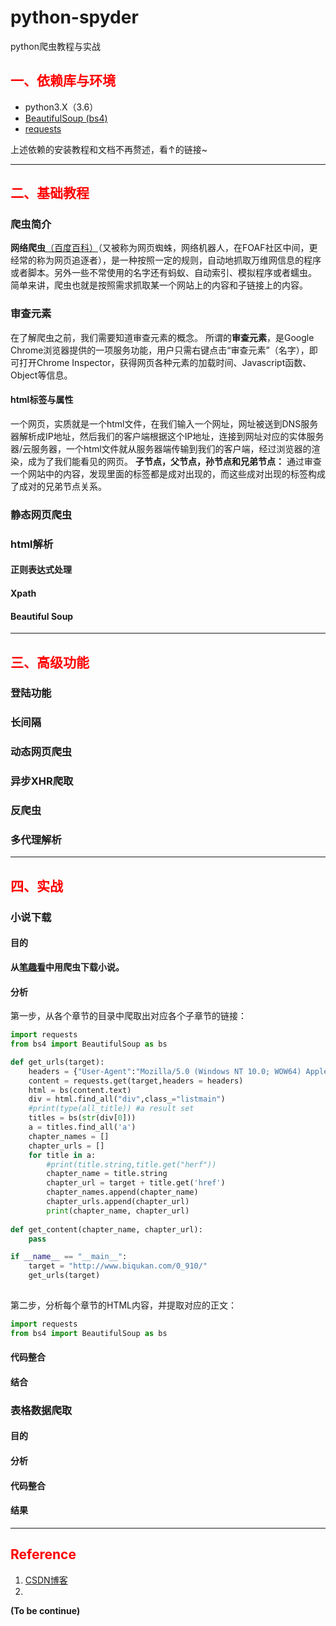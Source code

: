 # python-spyder
python爬虫教程与实战
## <font color="red">一、依赖库与环境</font>
 
 - python3.X（3.6）
 - [BeautifulSoup (bs4)][1]
 - [requests][2]

上述依赖的安装教程和文档不再赘述，看↑的链接~

 ---
## <font color="red">二、基础教程</font>

### 爬虫简介
**网络爬虫**[（百度百科）][3]（又被称为网页蜘蛛，网络机器人，在FOAF社区中间，更经常的称为网页追逐者），是一种按照一定的规则，自动地抓取万维网信息的程序或者脚本。另外一些不常使用的名字还有蚂蚁、自动索引、模拟程序或者蠕虫。
简单来讲，爬虫也就是按照需求抓取某一个网站上的内容和子链接上的内容。
### 审查元素
在了解爬虫之前，我们需要知道审查元素的概念。
所谓的**审查元素**，是Google Chrome浏览器提供的一项服务功能，用户只需右键点击“审查元素”（名字），即可打开Chrome Inspector，获得网页各种元素的加载时间、Javascript函数、Object等信息。
#### html标签与属性
一个网页，实质就是一个html文件，在我们输入一个网址，网址被送到DNS服务器解析成IP地址，然后我们的客户端根据这个IP地址，连接到网址对应的实体服务器/云服务器，一个html文件就从服务器端传输到我们的客户端，经过浏览器的渲染，成为了我们能看见的网页。
**子节点，父节点，孙节点和兄弟节点：**
通过审查一个网站中的内容，发现里面的标签都是成对出现的，而这些成对出现的标签构成了成对的兄弟节点关系。
### 静态网页爬虫

### html解析
#### 正则表达式处理
#### Xpath
#### Beautiful Soup



---
## <font color="red">三、高级功能</font>
### 登陆功能
### 长间隔
### 动态网页爬虫
### 异步XHR爬取
### 反爬虫
### 多代理解析

---
## <font color="red">四、实战</font>

### 小说下载

#### 目的
**从[笔趣看][5]中用爬虫下载小说。**
#### 分析
第一步，从各个章节的目录中爬取出对应各个子章节的链接：
```python
import requests 
from bs4 import BeautifulSoup as bs

def get_urls(target):
    headers = {"User-Agent":"Mozilla/5.0 (Windows NT 10.0; WOW64) AppleWebKit/537.36 (KHTML, like Gecko) Chrome/63.0.3239.132 Safari/537.36"}
    content = requests.get(target,headers = headers)
    html = bs(content.text)
    div = html.find_all("div",class_="listmain")
    #print(type(all_title)) #a result set
    titles = bs(str(div[0]))
    a = titles.find_all('a')
    chapter_names = []
    chapter_urls = []
    for title in a:
        #print(title.string,title.get("herf"))
        chapter_name = title.string
        chapter_url = target + title.get('href')
        chapter_names.append(chapter_name)
        chapter_urls.append(chapter_url)
        print(chapter_name, chapter_url)
    
def get_content(chapter_name, chapter_url):
    pass

if __name__ == "__main__":
    target = "http://www.biqukan.com/0_910/"
    get_urls(target)
    
```
第二步，分析每个章节的HTML内容，并提取对应的正文：
```python
import requests
from bs4 import BeautifulSoup as bs
```
#### 代码整合

#### 结合

### 表格数据爬取
#### 目的
#### 分析
#### 代码整合
#### 结果

---
## <font color="red">Reference</font>


1. [CSDN博客][4]
2. 
**(To be continue)**

  [1]: https://www.crummy.com/software/BeautifulSoup/bs4/doc/index.zh.html
  [2]: http://docs.python-requests.org/zh_CN/latest/user/quickstart.html
  [3]: https://baike.baidu.com/item/%E7%BD%91%E7%BB%9C%E7%88%AC%E8%99%AB/5162711?fr=aladdin&fromid=22046949&fromtitle=%E7%88%AC%E8%99%AB
  [4]: http://blog.csdn.net/c406495762
  [5]: http://www.biqukan.com
